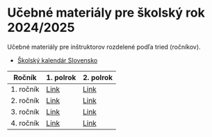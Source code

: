 # Učebné materiály pre školský rok 2024/2025

Učebné materiály pre inštruktorov rozdelené podľa tried (ročníkov).

- [Školský kalendár Slovensko](https://calendar.zoznam.sk/school-sksk.php)

| Ročník | 1. polrok | 2. polrok |
| --- | --- | --- |
| 1. ročník | [Link](1_rocnik/1_polrok/Ucebny_plan.md) | [Link](1_rocnik/2_polrok/Ucebny_plan.md) |
| 2. ročník | [Link](2_rocnik/1_polrok/Ucebny_plan.md) | [Link](2_rocnik/2_polrok/Ucebny_plan.md) |
| 3. ročník | [Link](3_rocnik/Ucebny_plan.md) | [Link](3_rocnik/Ucebny_plan.md) |
| 4. ročník | [Link](4_rocnik/Ucebny_plan.md) | [Link](4_rocnik/Ucebny_plan.md) |
